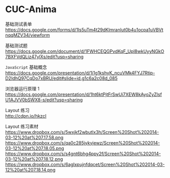 CUC-Anima
=========
基础测试表单   
<https://docs.google.com/forms/d/1Is5uTm4t29dKlmranlut0b4u1ocpa1uVBVtnqqMZV34/viewform> 

基础测试题  
<https://docs.google.com/document/d/1FWHCEQGPvdKqF_Upl8wkUyyNGkO7BXFVdQLiz47ylXs/edit?usp=sharing>

`JavaScript` 基础概念  
<https://docs.google.com/presentation/d/1i1g1kshyK_ncuVMk4FYJ7Rtip-D2IdhQ97CqDo7xBRU/edit#slide=id.g1c6a2c08d_085>  

浏览器运行原理 1  
<https://docs.google.com/presentation/d/1ht6ktPjtFrSwUi7XEW8kAyoZyZIsfU1AJVV0bSWX8-s/edit?usp=sharing>  

Layout 练习  
<http://cdpn.io/hkzcI>  

Layout 练习素材  
<https://www.dropbox.com/s/5wxjkf2wbutlx3h/Screen%20Shot%202014-03-12%20at%207.17.58.png>  
<https://www.dropbox.com/s/qa0c285jykyjewz/Screen%20Shot%202014-03-12%20at%207.18.05.png>  
<https://www.dropbox.com/s/s4gnt6bhg4ppy2f/Screen%20Shot%202014-03-12%20at%207.18.12.png>  
<https://www.dropbox.com/s/6aglxpujnfdqcet/Screen%20Shot%202014-03-12%20at%207.18.14.png>  

